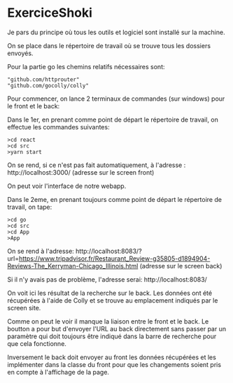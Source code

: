 # ExerciceShoki

Je pars du principe où tous les outils et logiciel sont installé sur la machine.

On se place dans le répertoire de travail où se trouve tous les dossiers envoyés.

Pour la partie go les chemins relatifs nécessaires sont:

    "github.com/httprouter"
    "github.com/gocolly/colly"


Pour commencer, on lance 2 terminaux de commandes (sur windows) pour le front et le back:


Dans le 1er, en prenant comme point de départ le répertoire de travail, on effectue les commandes suivantes:

    >cd react
    >cd src
    >yarn start
    
On se rend, si ce n'est pas fait automatiquement, à l'adresse : http://localhost:3000/ (adresse sur le screen front)

On peut voir l'interface de notre webapp.


Dans le 2eme, en prenant toujours comme point de départ le répertoire de travail, on tape:

    >cd go
    >cd src
    >cd App
    >App

On se rend à l'adresse: http://localhost:8083/?url=https://www.tripadvisor.fr/Restaurant_Review-g35805-d1894904-Reviews-The_Kerryman-Chicago_Illinois.html (adresse sur le screen back)

Si il n'y avais pas de problème, l'adresse serai: http://localhost:8083/

On voit ici les résultat de la recherche sur le back. Les données ont été récupérées à l'aide de Colly et se trouve au emplacement indiqués par le screen site.



Comme on peut le voir il manque la liaison entre le front et le back. Le boutton a pour but d'envoyer l'URL au back directement sans 
passer par un paramètre qui doit toujours être indiqué dans la barre de recherche pour que cela fonctionne.

Inversement le back doit envoyer au front les données récupérées et les implémenter dans la classe du front pour que les changements soient pris en compte à l'affichage de la page.
